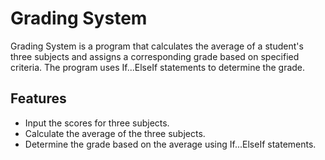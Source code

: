# Grading System

Grading System is a program that calculates the average of a student's three subjects and assigns a corresponding grade based on specified criteria. The program uses If...ElseIf statements to determine the grade.

## Features

- Input the scores for three subjects.
- Calculate the average of the three subjects.
- Determine the grade based on the average using If...ElseIf statements.




